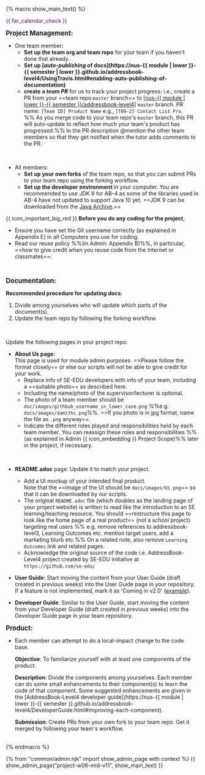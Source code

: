 {% macro show_main_text() %}
<div id="main">

<div id="title">

</div>
<div id="body">

<p class="lead" style="color: purple"><md>{{ far_calendar_check }} <include src="project-timeline.md#mid-v11-overview" inline /></md></p>

<div id="product">

**<big>Project Management:</big>**

* One team member:
  * **<trigger trigger="click" for="modal:v10-setuporg">Set up the team org</trigger> and <trigger trigger="click" for="modal:v10-setuprepo">team repo</trigger>** for your team if you haven't done that already.
  * **Set up [_auto-publishing_ of docs](https://nus-{{ module | lower }}-{{ semester | lower }}.github.io/addressbook-level4/UsingTravis.html#enabling-auto-publishing-of-documentation)**
  * **create a _team PR_** for us to track your project progress: i.e., create a PR from your ==team repo `master` branch== to [[nus-{{ module | lower }}-{{ semester }}/addressbook-level4]({{module_org}}/addressbook-level4)] `master` branch. PR name: `[Team ID] Product Name` e.g., `[T09-2] Contact List Pro`. %%&nbsp;As you merge code to your team repo's `master` branch, this PR will auto-update to reflect how much your team's product has progressed.%% In the PR description <tooltip content="use @githubUserName">@mention</tooltip> the other team members so that they get notified when the tutor adds comments to the PR.

<modal large title="Admin {{ icon_embedding }} Appendix E: Using GitHub Project Hosting → Organization Setup" id="modal:v10-setuporg">
  <include src="appendixE-gitHub.md#organization-setup"/>
</modal>
<modal large title="Admin {{ icon_embedding }} Appendix E: Using GitHub Project Hosting → Repo Setup" id="modal:v10-setuprepo">
  <include src="appendixE-gitHub.md#repo-setup"/>
</modal>

* All members:
  * **Set up your own forks** of the team repo, so that you can submit PRs to your team repo using the forking workflow.
  * **Set up the developer environment** in your computer. You are recommended to use JDK 9 for AB-4 as some of the libraries used in AB-4 have not updated to support Java 10 yet. ==JDK 9 can be downloaded from the [Java Archive](https://www.oracle.com/technetwork/java/javase/downloads/java-archive-javase9-3934878.html).==

<tip-box>

{{ icon_important_big_red }} **Before you do any coding for the project**,
  * Ensure you have <trigger trigger="click" for="modal:midv11-gitUsername">set the Git username correctly (as explained in Appendix E)</trigger> in _all_ Computers you use for coding.
  * Read <trigger trigger="click" for="modal:midv11-reusePolicy">our reuse policy %%(in Admin: Appendix B)%%</trigger>, in particular, ==how to give credit when you reuse code from the Internet or classmates==:

<modal large title="Admin {{ icon_embedding }} Appendix E → Setting Git Username to Match GitHub Username" id="modal:midv11-gitUsername">
  <include src="appendixE-gitHub.md#git-username"/>
</modal>

</tip-box>

</div>
<div id="documentation">

**<big>Documentation:</big>** 

<tip-box>

**Recommended procedure for updating docs**:

1. Divide among yourselves who will update which parts of the document(s).
1. Update the team repo by following the <trigger trigger="click" for="modal:v10-forkingworkflow">forking workflow</trigger>.

<modal large title="TextBook {{ icon_embedding }}" id="modal:v10-forkingworkflow">
  <include src="../book/revisionControl/forkingWorkflow/unit-inElsewhere-asFlat.md" boilerplate/>
</modal>

</tip-box>

<div class="indented">

  Update the following pages in your project repo:
</div> 
 
* **About Us page**:  
  This page is used for module admin purposes. ==Please follow the format closely== or else our scripts will not be able to give credit for your work.
  * Replace info of SE-EDU developers with info of your team, including a ==suitable photo== as described <trigger trigger="click" for="modal:mid-v12-photo">here</trigger>.  
  * Including the name/photo of the supervisor/lecturer is optional. 
  * The photo of a team member should be `doc/images/githbub_username_in_lower_case.png` %%e.g. `docs/images/damithc.png`%%. ==If you photo is in jpg format, name the file as `.png` anyway==.
  * Indicate the different roles played and responsibilities held by each team member. You can reassign these <trigger trigger="click" for="modal:midv11-rolesAndResponsibilities">roles and responsibilities %%(as explained in Admin {{ icon_embedding }} Project Scope)%%</trigger> later in the project, if necessary.

<modal large title="Admin {{ icon_embedding }} Choosing a profile photo" id="modal:mid-v12-photo">
  <include src="project-deliverables.md#profile-photo"/>
</modal>

<modal large title="Admin {{ icon_embedding }} Project Scope (extract): roles and responsibilities" id="modal:midv11-rolesAndResponsibilities">
  <include src="project-scope.md#roles"/>
</modal>

* **README.adoc** page: Update it to match your project. 
  * Add a UI mockup of your intended final product.   
    Note that the ==image of the UI should be `docs/images/Ui.png`== so that it can be downloaded by our scripts.  
  * The original `README.adoc` file (which doubles as the landing page of your project website) is written to read like the introduction to an SE learning/teaching resource. You should ==restructure this page to look like the home page of a real product== (not a school project) targeting real users %%&nbsp;e.g. remove references to addressbook-level3, Learning Outcomes etc. mention target users, add a marketing blurb etc.%% On a related note, also remove `Learning Outcomes` link and related pages.
  * Acknowledge the original source of the code i.e. AddressBook-Level4 project created by SE-EDU initiative at `https://github.com/se-edu/`

* **User Guide**: Start moving the content from your User Guide (draft created in previous weeks) into the User Guide page in your repository. If a feature is not implemented, mark it as 'Coming in v2.0' ([example](https://se-edu.github.io/addressbook-level4/UserGuide.html#encrypting-data-files-code-coming-in-v2-0-code)).

* **Developer Guide**: Similar to the User Guide, start moving the content from your Developer Guide (draft created in previous weeks) into the Developer Guide page in your team repository.

**<big>Product:</big>**

* Each member can attempt to do a <tooltip content="a change impacting only one component">local-impact</tooltip> change to the code base.

  **Objective**: To familiarize yourself with at least one <tooltip content="components as stated in the [Developer Guide: Architecture]">components</tooltip> of the product.

  **Description**: Divide the components among yourselves. Each member can do some small enhancements to their component(s) to learn the code of that component. Some suggested enhancements are given in the [AddressBook-Level4 developer guide](https://nus-{{ module | lower }}-{{ semester }}.github.io/addressbook-level4/DeveloperGuide.html#improving-each-component).

  **Submission**: Create PRs from your own fork to your team repo. Get it merged by following your team's workflow.

<modal large title="Admin {{ icon_embedding }} Appendix B: Policies → Policy on Reuse" id="modal:midv11-reusePolicy">
  <include src="appendixB-policies.md#policy-reuse"/>
</modal>

</div>

</div>
</div>
{% endmacro %}

{% from "common/admin.njk" import show_admin_page with context %}
{{ show_admin_page("project-w06-mid-v11", show_main_text) }}